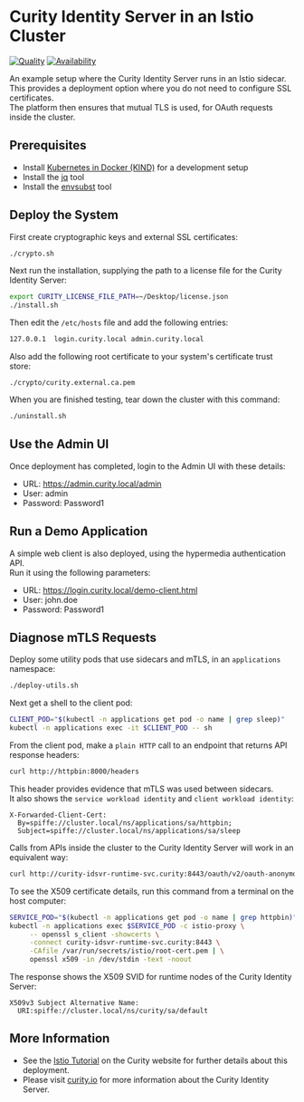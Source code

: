 # Curity Identity Server in an Istio Cluster

[![Quality](https://img.shields.io/badge/quality-demo-red)](https://curity.io/resources/code-examples/status/)
[![Availability](https://img.shields.io/badge/availability-source-blue)](https://curity.io/resources/code-examples/status/)

An example setup where the Curity Identity Server runs in an Istio sidecar.\
This provides a deployment option where you do not need to configure SSL certificates.\
The platform then ensures that mutual TLS is used, for OAuth requests inside the cluster.

## Prerequisites

- Install [Kubernetes in Docker (KIND)](https://kind.sigs.k8s.io/docs/user/quick-start/) for a development setup
- Install the [jq](https://stedolan.github.io/jq/download/) tool
- Install the [envsubst](https://github.com/a8m/envsubst) tool

## Deploy the System

First create cryptographic keys and external SSL certificates:

```bash
./crypto.sh
```

Next run the installation, supplying the path to a license file for the Curity Identity Server:

```bash
export CURITY_LICENSE_FILE_PATH=~/Desktop/license.json
./install.sh
```

Then edit the `/etc/hosts` file and add the following entries:

```bash
127.0.0.1  login.curity.local admin.curity.local
```

Also add the following root certificate to your system's certificate trust store:

```text
./crypto/curity.external.ca.pem
```

When you are finished testing, tear down the cluster with this command:

```bash
./uninstall.sh
```

## Use the Admin UI

Once deployment has completed, login to the Admin UI with these details:

- URL: https://admin.curity.local/admin
- User: admin
- Password: Password1

## Run a Demo Application

A simple web client is also deployed, using the hypermedia authentication API.\
Run it using the following parameters:

- URL: https://login.curity.local/demo-client.html
- User: john.doe
- Password: Password1

## Diagnose mTLS Requests

Deploy some utility pods that use sidecars and mTLS, in an `applications` namespace:

```bash
./deploy-utils.sh
```

Next get a shell to the client pod:

```bash
CLIENT_POD="$(kubectl -n applications get pod -o name | grep sleep)"
kubectl -n applications exec -it $CLIENT_POD -- sh
```

From the client pod, make a `plain HTTP` call to an endpoint that returns API response headers:

```bash
curl http://httpbin:8000/headers
```

This header provides evidence that mTLS was used between sidecars.\
It also shows the `service workload identity` and `client workload identity`:

```text
X-Forwarded-Client-Cert: 
  By=spiffe://cluster.local/ns/applications/sa/httpbin; 
  Subject=spiffe://cluster.local/ns/applications/sa/sleep
```

Calls from APIs inside the cluster to the Curity Identity Server will work in an equivalent way:

```bash
curl http://curity-idsvr-runtime-svc.curity:8443/oauth/v2/oauth-anonymous/jwks
```

To see the X509 certificate details, run this command from a terminal on the host computer:

```bash
SERVICE_POD="$(kubectl -n applications get pod -o name | grep httpbin)"
kubectl -n applications exec $SERVICE_POD -c istio-proxy \
     -- openssl s_client -showcerts \
     -connect curity-idsvr-runtime-svc.curity:8443 \
     -CAfile /var/run/secrets/istio/root-cert.pem | \
     openssl x509 -in /dev/stdin -text -noout
```

The response shows the X509 SVID for runtime nodes of the Curity Identity Server:

```text
X509v3 Subject Alternative Name: 
  URI:spiffe://cluster.local/ns/curity/sa/default
```

## More Information

- See the [Istio Tutorial](https://curity.io/resources/learn/istio-demo-installation) on the Curity website for further details about this deployment.
- Please visit [curity.io](https://curity.io/) for more information about the Curity Identity Server.
